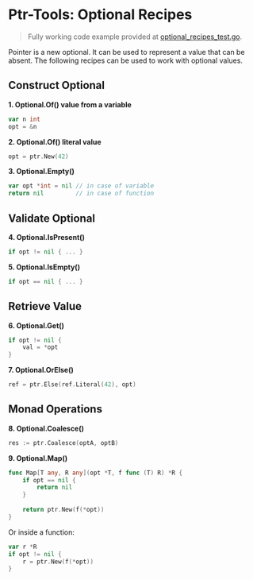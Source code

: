 # Ptr-Tools: Optional Recipes

> Fully working code example provided at [optional_recipes_test.go](../examples/optional_recipes_test.go).

Pointer is a new optional. It can be used to represent a value that can be absent. The following recipes can be used to
work with optional values.

## Construct Optional

**1. Optional.Of() value from a variable**

```go
var n int
opt = &n
```

**2. Optional.Of() literal value**

```go
opt = ptr.New(42)
```

**3. Optional.Empty()**

```go
var opt *int = nil // in case of variable
return nil         // in case of function
```

## Validate Optional

**4. Optional.IsPresent()**

```go
if opt != nil { ... }
```

**5. Optional.IsEmpty()**

```go
if opt == nil { ... }
```

## Retrieve Value

**6. Optional.Get()**

```go
if opt != nil {
    val = *opt
}
```

**7. Optional.OrElse()**

```go
ref = ptr.Else(ref.Literal(42), opt)
```

## Monad Operations

**8. Optional.Coalesce()**

```go
res := ptr.Coalesce(optA, optB)
```

**9. Optional.Map()**

```go
func Map[T any, R any](opt *T, f func (T) R) *R {
    if opt == nil {
        return nil
    }
    
    return ptr.New(f(*opt))
}
```

Or inside a function:

```go
var r *R
if opt != nil {
    r = ptr.New(f(*opt))
}
```
